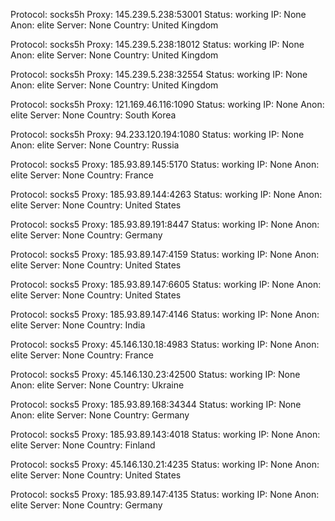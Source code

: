 Protocol: socks5h
Proxy: 145.239.5.238:53001
Status: working
IP: None
Anon: elite
Server: None
Country: United Kingdom

Protocol: socks5h
Proxy: 145.239.5.238:18012
Status: working
IP: None
Anon: elite
Server: None
Country: United Kingdom

Protocol: socks5h
Proxy: 145.239.5.238:32554
Status: working
IP: None
Anon: elite
Server: None
Country: United Kingdom

Protocol: socks5h
Proxy: 121.169.46.116:1090
Status: working
IP: None
Anon: elite
Server: None
Country: South Korea

Protocol: socks5h
Proxy: 94.233.120.194:1080
Status: working
IP: None
Anon: elite
Server: None
Country: Russia

Protocol: socks5
Proxy: 185.93.89.145:5170
Status: working
IP: None
Anon: elite
Server: None
Country: France

Protocol: socks5
Proxy: 185.93.89.144:4263
Status: working
IP: None
Anon: elite
Server: None
Country: United States

Protocol: socks5
Proxy: 185.93.89.191:8447
Status: working
IP: None
Anon: elite
Server: None
Country: Germany

Protocol: socks5
Proxy: 185.93.89.147:4159
Status: working
IP: None
Anon: elite
Server: None
Country: United States

Protocol: socks5
Proxy: 185.93.89.147:6605
Status: working
IP: None
Anon: elite
Server: None
Country: United States

Protocol: socks5
Proxy: 185.93.89.147:4146
Status: working
IP: None
Anon: elite
Server: None
Country: India

Protocol: socks5
Proxy: 45.146.130.18:4983
Status: working
IP: None
Anon: elite
Server: None
Country: France

Protocol: socks5
Proxy: 45.146.130.23:42500
Status: working
IP: None
Anon: elite
Server: None
Country: Ukraine

Protocol: socks5
Proxy: 185.93.89.168:34344
Status: working
IP: None
Anon: elite
Server: None
Country: Germany

Protocol: socks5
Proxy: 185.93.89.143:4018
Status: working
IP: None
Anon: elite
Server: None
Country: Finland

Protocol: socks5
Proxy: 45.146.130.21:4235
Status: working
IP: None
Anon: elite
Server: None
Country: United States

Protocol: socks5
Proxy: 185.93.89.147:4135
Status: working
IP: None
Anon: elite
Server: None
Country: Germany

